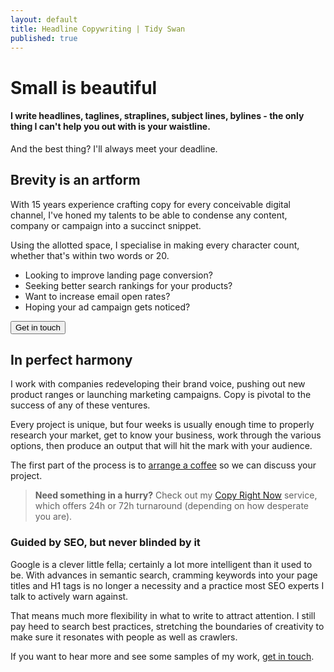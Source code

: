 ```yaml
---
layout: default
title: Headline Copywriting | Tidy Swan
published: true
---
```

# Small is beautiful

#### I write headlines, taglines, straplines, subject lines, bylines - the only thing I can't help you out with is your waistline.

And the best thing? I'll always meet your deadline.

## Brevity is an artform

With 15 years experience crafting copy for every conceivable digital channel, I've honed my talents to be able to condense any content, company or campaign into a succinct snippet.

Using the allotted space, I specialise in making every character count, whether that's within two words or 20.

- Looking to improve landing page conversion?
- Seeking better search rankings for your products?
- Want to increase email open rates?
- Hoping your ad campaign gets noticed?

<a href="/contact"><button class="button">Get in touch</button></a>

## In perfect harmony

I work with companies redeveloping their brand voice, pushing out new product ranges or launching marketing campaigns. Copy is pivotal to the success of any of these ventures.

Every project is unique, but four weeks is usually enough time to properly research your market, get to know your business, work through the various options, then produce an output that will hit the mark with your audience.

The first part of the process is to [arrange a coffee](/contact) so we can discuss your project.

> **Need something in a hurry?** Check out my [Copy Right Now](/copy-right-now) service, which offers 24h or 72h turnaround (depending on how desperate you are).

### Guided by SEO, but never blinded by it

Google is a clever little fella; certainly a lot more intelligent than it used to be. With advances in semantic search, cramming keywords into your page titles and H1 tags is no longer a necessity and a practice most SEO experts I talk to actively warn against.

That means much more flexibility in what to write to attract attention. I still pay heed to search best practices, stretching the boundaries of creativity to make sure it resonates with people as well as crawlers.

If you want to hear more and see some samples of my work, [get in touch](/contact).
